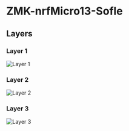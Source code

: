 # ZMK-nrfMicro13-Sofle
## Layers
### Layer 1
![Layer 1](https://user-images.githubusercontent.com/15612025/111164214-c19f5c80-8595-11eb-80b1-73394cf09269.png)

### Layer 2
![Layer 2](https://user-images.githubusercontent.com/15612025/111164855-586c1900-8596-11eb-95ec-63bae28d5786.png)

### Layer 3
![Layer 3](https://user-images.githubusercontent.com/15612025/111165294-c7497200-8596-11eb-844f-ca3cbdfedb3c.png)

